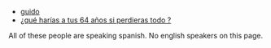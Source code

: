 
- [guido](https://www.youtube.com/@elVlogDeGuido/videos)
- [¿qué harías a tus 64 años si perdieras todo ?](https://www.youtube.com/watch?v=23_zkIxncD0)

All of these people are speaking spanish.  No english speakers on this page.
